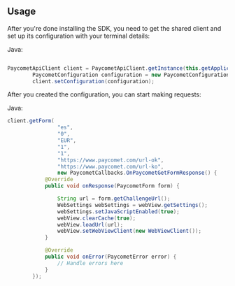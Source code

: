 
## Usage

After you're done installing the SDK, you need to get the shared client and set up its configuration with your terminal details:

Java:

```java

PaycometApiClient client = PaycometApiClient.getInstance(this.getApplicationContext());
        PaycometConfiguration configuration = new PaycometConfiguration.PaycometConfigurationBuilder(CONFIG_API_KEY, CONFIG_TERMINAL).build();
        client.setConfiguration(configuration);
```

After you created the configuration, you can start making requests:

Java:

```java
client.getForm(
                "es",
                "0",
                "EUR",
                "1",
                "1",
                "https://www.paycomet.com/url-ok",
                "https://www.paycomet.com/url-ko",
                new PaycometCallbacks.OnPaycometGetFormResponse() {
            @Override
            public void onResponse(PaycometForm form) {

                String url = form.getChallengeUrl();
                WebSettings webSettings = webView.getSettings();
                webSettings.setJavaScriptEnabled(true);
                webView.clearCache(true);
                webView.loadUrl(url);
                webView.setWebViewClient(new WebViewClient());
            }

            @Override
            public void onError(PaycometError error) {
                // Handle errors here
            }
        });
```